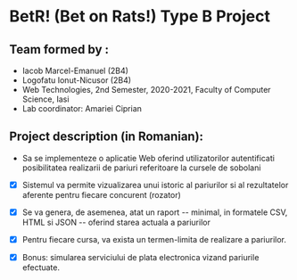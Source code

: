 # BetR! (Bet on Rats!) Type B Project
## Team formed by :
* Iacob Marcel-Emanuel (2B4)
* Logofatu Ionut-Nicusor (2B4)
* Web Technologies, 2nd Semester, 2020-2021, Faculty of Computer Science, Iasi
* Lab coordinator: Amariei Ciprian

## Project description (in Romanian):

* Sa se implementeze o aplicatie Web oferind utilizatorilor autentificati posibilitatea realizarii de pariuri referitoare la cursele de sobolani 
 - [X] Sistemul va permite vizualizarea unui istoric al pariurilor si al rezultatelor aferente pentru fiecare concurent (rozator)
 - [X] Se va genera, de asemenea, atat un raport -- minimal, in formatele CSV, HTML si JSON -- oferind starea actuala a pariurilor
 - [X] Pentru fiecare cursa, va exista un termen-limita de realizare a pariurilor.
 - [X] Bonus: simularea serviciului de plata electronica vizand pariurile efectuate.



